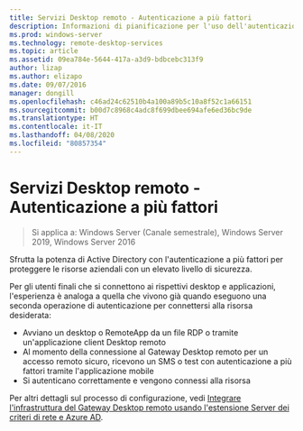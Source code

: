 ```yaml
---
title: Servizi Desktop remoto - Autenticazione a più fattori
description: Informazioni di pianificazione per l'uso dell'autenticazione a più fattori con Servizi desktop remoto.
ms.prod: windows-server
ms.technology: remote-desktop-services
ms.topic: article
ms.assetid: 09ea784e-5644-417a-a3d9-bdbcebc313f9
author: lizap
ms.author: elizapo
ms.date: 09/07/2016
manager: dongill
ms.openlocfilehash: c46ad24c62510b4a100a89b5c10a8f52c1a66151
ms.sourcegitcommit: b00d7c8968c4adc8f699dbee694afe6ed36bc9de
ms.translationtype: HT
ms.contentlocale: it-IT
ms.lasthandoff: 04/08/2020
ms.locfileid: "80857354"
---
```

# <a name="remote-desktop-services---multi-factor-authentication"></a>Servizi Desktop remoto - Autenticazione a più fattori

>Si applica a: Windows Server (Canale semestrale), Windows Server 2019, Windows Server 2016

Sfrutta la potenza di Active Directory con l'autenticazione a più fattori per proteggere le risorse aziendali con un elevato livello di sicurezza.

Per gli utenti finali che si connettono ai rispettivi desktop e applicazioni, l'esperienza è analoga a quella che vivono già quando eseguono una seconda operazione di autenticazione per connettersi alla risorsa desiderata:
- Avviano un desktop o RemoteApp da un file RDP o tramite un'applicazione client Desktop remoto
- Al momento della connessione al Gateway Desktop remoto per un accesso remoto sicuro, ricevono un SMS o test con autenticazione a più fattori tramite l'applicazione mobile
- Si autenticano correttamente e vengono connessi alla risorsa

Per altri dettagli sul processo di configurazione, vedi [Integrare l'infrastruttura del Gateway Desktop remoto usando l'estensione Server dei criteri di rete e Azure AD](https://docs.microsoft.com/azure/multi-factor-authentication/nps-extension-remote-desktop-gateway).
